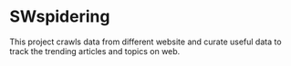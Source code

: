 # SWspidering
This project crawls data from different website and curate useful data to track the trending articles and topics on web.

